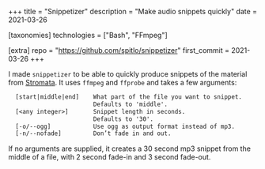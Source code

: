 +++
title = "Snippetizer"
description = "Make audio snippets quickly"
date = 2021-03-26

[taxonomies]
technologies = ["Bash", "FFmpeg"]

[extra]
repo = "https://github.com/spitlo/snippetizer"
first_commit = 2021-03-26
+++

I made `snippetizer` to be able to quickly produce snippets of the material from [Stromata](/music/stromata). It uses `ffmpeg` and `ffprobe` and takes a few arguments:

```txt
  [start|middle|end]    What part of the file you want to snippet.
                        Defaults to 'middle'.
  [<any integer>]       Snippet length in seconds.
                        Defaults to '30'.
  [-o/--ogg]            Use ogg as output format instead of mp3.
  [-n/--nofade]         Don’t fade in and out.
```

If no arguments are supplied, it creates a 30 second mp3 snippet from the middle of a file, with 2 second fade-in and 3 second fade-out.

